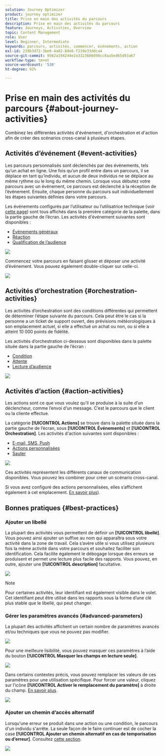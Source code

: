 ```yaml
---
solution: Journey Optimizer
product: journey optimizer
title: Prise en main des activités du parcours
description: Prise en main des activités du parcours
feature: Journeys, Activities, Overview
topic: Content Management
role: User
level: Beginner, Intermediate
keywords: parcours, activités, commencer, événements, action
exl-id: 239b3d72-3be0-4a82-84e6-f219e33ddca4
source-git-commit: 9562a194244e2a3323680d98cc8aa5ed65d93a67
workflow-type: tm+mt
source-wordcount: '538'
ht-degree: 92%

---
```


# Prise en main des activités du parcours {#about-journey-activities}

Combinez les différentes activités d&#39;événement, d&#39;orchestration et d&#39;action afin de créer des scénarios cross-canal à plusieurs étapes.

## Activités d’événement {#event-activities}

Les parcours personnalisés sont déclenchés par des événements, tels qu’un achat en ligne. Une fois qu’un profil entre dans un parcours, il se déplace en tant qu’individu, et aucun de deux individus ne se déplace au même rythme ou le long du même chemin. Lorsque vous débutez votre parcours avec un événement, ce parcours est déclenché à la réception de l’événement. Ensuite, chaque personne du parcours suit individuellement les étapes suivantes définies dans votre parcours.

Les événements configurés par l’utilisateur ou l’utilisatrice technique (voir [cette page](../event/about-events.md)) sont tous affichés dans la première catégorie de la palette, dans la partie gauche de l’écran. Les activités d&#39;événement suivantes sont disponibles :

* [Événements généraux](../building-journeys/general-events.md)
* [Réaction](../building-journeys/reaction-events.md)
* [Qualification de l’audience](../building-journeys/audience-qualification-events.md)

![](assets/journey43.png)

Commencez votre parcours en faisant glisser et déposer une activité d’événement. Vous pouvez également double-cliquer sur celle-ci.

![](assets/journey44.png)

## Activités d’orchestration {#orchestration-activities}

Les activités d’orchestration sont des conditions différentes qui permettent de déterminer l’étape suivante du parcours. Cela peut être le cas si la personne a un ticket de support ouvert, des prévisions météorologiques à son emplacement actuel, si elle a effectué un achat ou non, ou si elle a atteint 10 000 points de fidélité.

Les activités d’orchestration ci-dessous sont disponibles dans la palette située dans la partie gauche de l’écran :

* [Condition](../building-journeys/condition-activity.md)
* [Attente](../building-journeys/wait-activity.md)
* [Lecture d’audience](../building-journeys/read-audience.md)

![](assets/journey49.png)

## Activités d’action {#action-activities}

Les actions sont ce que vous voulez qu’il se produise à la suite d’un déclencheur, comme l’envoi d’un message. C’est le parcours que le client ou la cliente effectue.

La catégorie **[!UICONTROL Actions]** se trouve dans la palette située dans la partie gauche de l’écran, sous **[!UICONTROL Événements]** et **[!UICONTROL Orchestration]**. Les activités d&#39;action suivantes sont disponibles :

* [E-mail, SMS, Push](../building-journeys/journeys-message.md)
* [Actions personnalisées](../building-journeys/using-custom-actions.md)
* [Sauter](../building-journeys/jump.md)

![](assets/journey58.png)

Ces activités représentent les différents canaux de communication disponibles. Vous pouvez les combiner pour créer un scénario cross-canal.

Si vous avez configuré des actions personnalisées, elles s’affichent également à cet emplacement. [En savoir plus](../building-journeys/using-custom-actions.md)).

## Bonnes pratiques {#best-practices}

### Ajouter un libellé

La plupart des activités vous permettent de définir un **[!UICONTROL libellé]**. Vous pouvez ainsi ajouter un suffixe au nom qui apparaîtra sous votre activité dans la zone de travail. Cela s’avère utile si vous utilisez plusieurs fois la même activité dans votre parcours et souhaitez faciliter son identification. Cela facilite également le débogage lorsque des erreurs se produisent et permet une lecture plus facile des rapports. Vous pouvez, en outre, ajouter une **[!UICONTROL description]** facultative.

![](assets/journey-action-label.png)

>[!NOTE]
>
>Pour certaines activités, leur identifiant est également visible dans le volet. Cet identifiant peut être utilisé dans les rapports sous la forme d’une clé plus stable que le libellé, qui peut changer.

### Gérer les paramètres avancés {#advanced-parameters}

La plupart des activités affichent un certain nombre de paramètres avancés et/ou techniques que vous ne pouvez pas modifier.

![](assets/journey-advanced-parameters.png)

Pour une meilleure lisibilité, vous pouvez masquer ces paramètres à l’aide du bouton **[!UICONTROL Masquer les champs en lecture seule]**.

![](assets/journey-hide-read-only-fields.png)

Dans certains contextes précis, vous pouvez remplacer les valeurs de ces paramètres pour une utilisation spécifique. Pour forcer une valeur, cliquez sur l’icône **[!UICONTROL Activer le remplacement du paramètre]** à droite du champ. [En savoir plus](../configuration/primary-email-addresses.md#journey-parameters).

![](assets/journey-enable-parameter-override.png)

### Ajouter un chemin d’accès alternatif

Lorsqu&#39;une erreur se produit dans une action ou une condition, le parcours d&#39;un individu s&#39;arrête. La seule façon de le faire continuer est de cocher la case **[!UICONTROL Ajouter un chemin alternatif en cas de temporisation ou d’erreur]**. Consultez [cette section](../building-journeys/using-the-journey-designer.md#paths).

![](assets/journey42.png)
